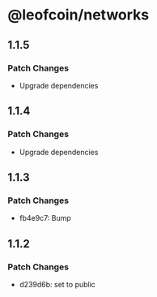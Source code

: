 # @leofcoin/networks

## 1.1.5

### Patch Changes

- Upgrade dependencies

## 1.1.4

### Patch Changes

- Upgrade dependencies

## 1.1.3

### Patch Changes

- fb4e9c7: Bump

## 1.1.2

### Patch Changes

- d239d6b: set to public
